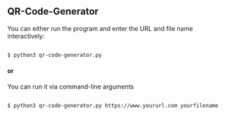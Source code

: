 ## QR-Code-Generator

You can either run the program and enter the URL and file name interactively:

```bash

$ python3 qr-code-generator.py

```

#### or 

You can run it via command-line arguments

```bash

$ python3 qr-code-generator.py https://www.yoururl.com yourfilename

```
